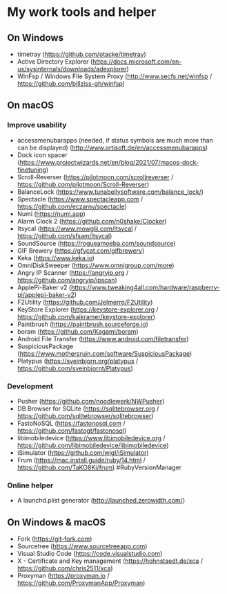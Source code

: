 # My work tools and helper

## On Windows

* timetray (https://github.com/otacke/timetray)
* Active Directory Explorer (https://docs.microsoft.com/en-us/sysinternals/downloads/adexplorer)
* WinFsp / Windows File System Proxy (http://www.secfs.net/winfsp / https://github.com/billziss-gh/winfsp)

## On macOS

### Improve usability

* accessmenubarapps (needed, if status symbols are much more than can be displayed) (http://www.ortisoft.de/en/accessmenubarapps)
* Dock icon spacer (https://www.projectwizards.net/en/blog/2021/07/macos-dock-finetuning)
* Scroll-Reverser (https://pilotmoon.com/scrollreverser / https://github.com/pilotmoon/Scroll-Reverser)
* BalanceLock (https://www.tunabellysoftware.com/balance_lock/)
* Spectacle (https://www.spectacleapp.com / https://github.com/eczarny/spectacle)
* Numi (https://numi.app)
* Alarm Clock 2 (https://github.com/n0shake/Clocker)
* Itsycal (https://www.mowglii.com/itsycal / https://github.com/sfsam/itsycal)
* SoundSource (https://rogueamoeba.com/soundsource)
* GIF Brewery (https://gfycat.com/gifbrewery)
* Keka (https://www.keka.io)
* OmniDiskSweeper (https://www.omnigroup.com/more)
* Angry IP Scanner (https://angryip.org / https://github.com/angryip/ipscan)
* ApplePi-Baker v2 (https://www.tweaking4all.com/hardware/raspberry-pi/applepi-baker-v2)
* F2Utility (https://github.com/Jelmerro/F2Utility)
* KeyStore Explorer (https://keystore-explorer.org / https://github.com/kaikramer/keystore-explorer)
* Paintbrush (https://paintbrush.sourceforge.io)
* boram (https://github.com/Kagami/boram)
* Android File Transfer (https://www.android.com/filetransfer)
* SuspiciousPackage (https://www.mothersruin.com/software/SuspiciousPackage)
* Platypus (https://sveinbjorn.org/platypus / https://github.com/sveinbjornt/Platypus)

### Development
* Pusher (https://github.com/noodlewerk/NWPusher)
* DB Browser for SQLite (https://sqlitebrowser.org / https://github.com/sqlitebrowser/sqlitebrowser)
* FastoNoSQL (https://fastonosql.com / https://github.com/fastogt/fastonosql)
* libimobiledevice (https://www.libimobiledevice.org / https://github.com/libimobiledevice/libimobiledevice)
* iSimulator (https://github.com/wigl/iSimulator)
* Frum (https://mac.install.guide/ruby/14.html / https://github.com/TaKO8Ki/frum) #RubyVersionManager

### Online helper

* A launchd.plist generator (http://launched.zerowidth.com/)

## On Windows & macOS

* Fork (https://git-fork.com)
* Sourcetree (https://www.sourcetreeapp.com)
* Visual Studio Code (https://code.visualstudio.com)
* X - Certificate and Key management (https://hohnstaedt.de/xca / https://github.com/chris2511/xca)
* Proxyman (https://proxyman.io / https://github.com/ProxymanApp/Proxyman)
